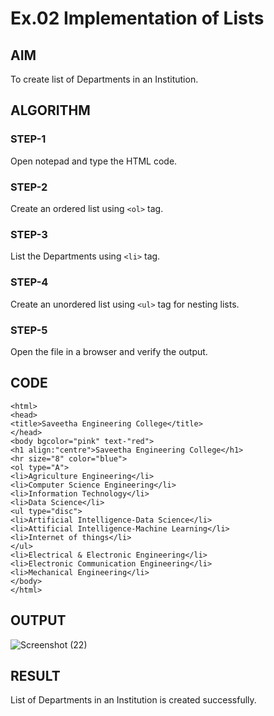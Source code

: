 # Ex.02 Implementation of Lists
## AIM
  To create list of Departments in an Institution.

## ALGORITHM
### STEP-1
  Open notepad and type the HTML code.

### STEP-2
  Create an ordered list using ```<ol>``` tag.

### STEP-3
  List the Departments using ```<li>``` tag.

### STEP-4
  Create an unordered list using ```<ul>``` tag for nesting lists.

### STEP-5
  Open the file in a browser and verify the output.
  
## CODE
```<!DOCTYPE html>
<html>
<head>
<title>Saveetha Engineering College</title>
</head>
<body bgcolor="pink" text-"red">
<h1 align:"centre">Saveetha Engineering College</h1>
<hr size="8" color="blue">
<ol type="A">
<li>Agriculture Engineering</li>
<li>Computer Science Engineering</li>
<li>Information Technology</li>
<li>Data Science</li>
<ul type="disc">
<li>Artificial Intelligence-Data Science</li>
<li>Attificial Intelligence-Machine Learning</li>
<li>Internet of things</li>
</ul>
<li>Electrical & Electronic Engineering</li>
<li>Electronic Communication Engineering</li>
<li>Mechanical Engineering</li>
</body>
</html>
```

## OUTPUT
![Screenshot (22)](https://user-images.githubusercontent.com/128386061/229350582-0d06e0ac-414b-48cb-a639-e280973e1c20.png)


## RESULT

  List of Departments in an Institution is created successfully.
